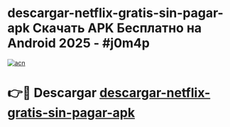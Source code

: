 # descargar-netflix-gratis-sin-pagar-apk Скачать APK Бесплатно на Android 2025 - #j0m4p

[![acn](https://github.com/user-attachments/assets/0f9c940e-d8b0-45ae-aac7-cd30a18b3e1c)](https://apps.freeplayer.one?title=descargar-netflix-gratis-sin-pagar-apk&ref=9RF)

# 👉🔴 Descargar [descargar-netflix-gratis-sin-pagar-apk](https://apps.freeplayer.one?title=descargar-netflix-gratis-sin-pagar-apk&ref=9RF)